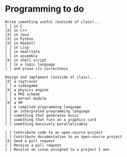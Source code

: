 Programming to do
===

    Write something useful (outside of class)...
    [ ] in C
    [X] in C++
    [X] in Java
    [X] in Python
    [X] in Haskell
    [ ] in Lisp
    [ ] in Smalltalk
    [ ] in assembly
    [X] in shell script
    [ ] in a logic language
    [ ] and prove its correctness

    Design and implement (outside of class)...
    [X] a raytracer
    [ ] a videogame
    [X] a physics engine
    [ ] a PKE scheme
    [ ] a kernel module
    [X] a VM
    [ ] a compiled programming language
    [ ] an interpreted programming language
    [ ] something that generates music
    [ ] something that runs on a graphics card
    [ ] something massively parallelizable

    [ ] Contribute code to an open-source project
    [ ] Contribute documentation to an open-source project
    [X] Send a pull request
    [ ] Receive a pull request
    [ ] Resolve an issue assigned to a project I own



